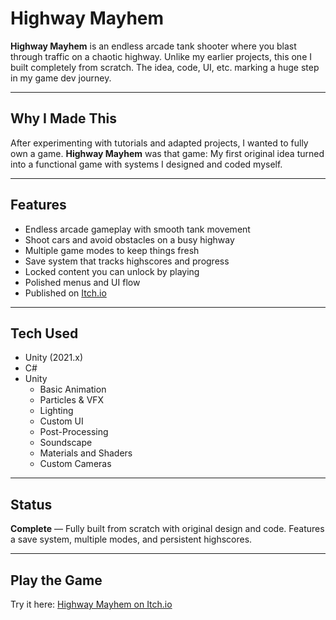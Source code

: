 # Highway Mayhem

**Highway Mayhem** is an endless arcade tank shooter where you blast through traffic on a chaotic highway. Unlike my earlier projects, this one I built completely from scratch. The idea, code, UI, etc. marking a huge step in my game dev journey.

---

## Why I Made This

After experimenting with tutorials and adapted projects, I wanted to fully own a game. **Highway Mayhem** was that game: My first original idea turned into a functional game with systems I designed and coded myself.

---

## Features

- Endless arcade gameplay with smooth tank movement
- Shoot cars and avoid obstacles on a busy highway
- Multiple game modes to keep things fresh
- Save system that tracks highscores and progress
- Locked content you can unlock by playing
- Polished menus and UI flow
- Published on [Itch.io](https://endlingalien.itch.io/highway-mayhem)

---

## Tech Used

- Unity (2021.x)
- C#
- Unity
  - Basic Animation
  - Particles & VFX
  - Lighting
  - Custom UI
  - Post-Processing
  - Soundscape
  - Materials and Shaders
  - Custom Cameras

---

## Status

**Complete** — Fully built from scratch with original design and code. Features a save system, multiple modes, and persistent highscores.

---

## Play the Game

Try it here: [Highway Mayhem on Itch.io](https://endlingalien.itch.io/highway-mayhem)
